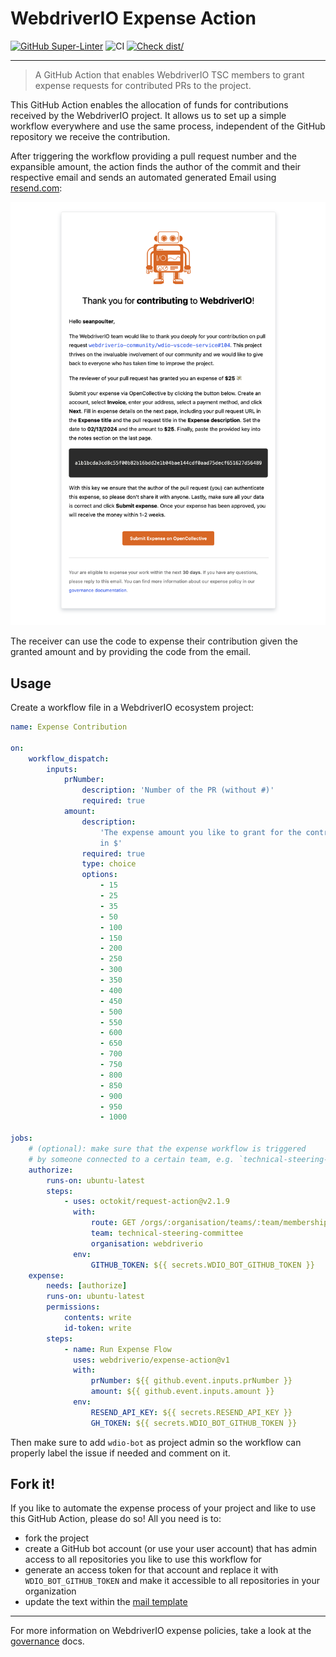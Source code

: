 # WebdriverIO Expense Action

[![GitHub Super-Linter](https://github.com/actions/typescript-action/actions/workflows/linter.yml/badge.svg)](https://github.com/super-linter/super-linter)
![CI](https://github.com/actions/typescript-action/actions/workflows/ci.yml/badge.svg)
[![Check dist/](https://github.com/actions/typescript-action/actions/workflows/check-dist.yml/badge.svg)](https://github.com/actions/typescript-action/actions/workflows/check-dist.yml)

---

> A GitHub Action that enables WebdriverIO TSC members to grant expense requests
> for contributed PRs to the project.

This GitHub Action enables the allocation of funds for contributions received by the WebdriverIO project. It allows us to set up a simple workflow everywhere and use the same process, independent of the GitHub repository we receive the contribution.

After triggering the workflow providing a pull request number and the expansible amount, the action finds the author of the commit and their respective email and sends an automated generated Email using [resend.com](https://resend.com/):

![Example Email](.github/assets/example.png)

The receiver can use the code to expense their contribution given the granted amount and by providing the code from the email.

## Usage

Create a workflow file in a WebdriverIO ecosystem project:

```yaml
name: Expense Contribution

on:
    workflow_dispatch:
        inputs:
            prNumber:
                description: 'Number of the PR (without #)'
                required: true
            amount:
                description:
                    'The expense amount you like to grant for the contribution
                    in $'
                required: true
                type: choice
                options:
                    - 15
                    - 25
                    - 35
                    - 50
                    - 100
                    - 150
                    - 200
                    - 250
                    - 300
                    - 350
                    - 400
                    - 450
                    - 500
                    - 550
                    - 600
                    - 650
                    - 700
                    - 750
                    - 800
                    - 850
                    - 900
                    - 950
                    - 1000

jobs:
    # (optional): make sure that the expense workflow is triggered
    # by someone connected to a certain team, e.g. `technical-steering-committee`
    authorize:
        runs-on: ubuntu-latest
        steps:
            - uses: octokit/request-action@v2.1.9
              with:
                  route: GET /orgs/:organisation/teams/:team/memberships/${{ github.actor }}
                  team: technical-steering-committee
                  organisation: webdriverio
              env:
                  GITHUB_TOKEN: ${{ secrets.WDIO_BOT_GITHUB_TOKEN }}
    expense:
        needs: [authorize]
        runs-on: ubuntu-latest
        permissions:
            contents: write
            id-token: write
        steps:
            - name: Run Expense Flow
              uses: webdriverio/expense-action@v1
              with:
                  prNumber: ${{ github.event.inputs.prNumber }}
                  amount: ${{ github.event.inputs.amount }}
              env:
                  RESEND_API_KEY: ${{ secrets.RESEND_API_KEY }}
                  GH_TOKEN: ${{ secrets.WDIO_BOT_GITHUB_TOKEN }}
```

Then make sure to add `wdio-bot` as project admin so the workflow can properly
label the issue if needed and comment on it.

## Fork it!

If you like to automate the expense process of your project and like to use this GitHub Action, please do so! All you need is to:

- fork the project
- create a GitHub bot account (or use your user account) that has admin access to all repositories you like to use this workflow for
- generate an access token for that account and replace it with `WDIO_BOT_GITHUB_TOKEN` and make it accessible to all repositories in your organization
- update the text within the [mail template](https://github.com/webdriverio/expense-action/blob/main/src/mail.tsx)

---

For more information on WebdriverIO expense policies, take a look at the [governance](https://github.com/webdriverio/webdriverio/blob/main/GOVERNANCE.md#sponsoring-and-donations) docs.

